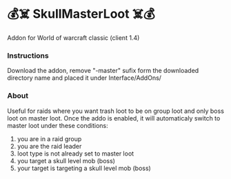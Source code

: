 # 💰☠️ SkullMasterLoot ☠️💰
Addon for World of warcraft classic (client 1.4) 

### Instructions
Download the addon, remove "-master" sufix form the downloaded directory name and placed it under Interface/AddOns/

### About
Useful for raids where you want trash loot to be on group loot and only boss loot on master loot. Once the addo is enabled, it will automaticaly switch to master loot under these conditions:
1. you are in a raid group
2. you are the raid leader
3. loot type is not already set to master loot
4. you target a skull level mob (boss)
5. your target is targeting a skull level mob (boss)

